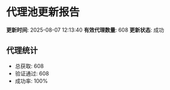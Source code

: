 # 代理池更新报告

**更新时间**: 2025-08-07 12:13:40
**有效代理数量**: 608
**更新状态**:  成功

## 代理统计
- 总获取: 608
- 验证通过: 608
- 成功率: 100%
